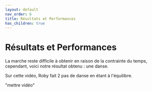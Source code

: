```yaml
---
layout: default
nav_order: 6
title: Résultats et Performances
has_children: true
---
```


# Résultats et Performances

La marche reste difficile à obtenir en raison de la contrainte du temps, cependant, voici notre résultat obtenu : une danse. 

Sur cette vidéo, Roby fait 2 pas de danse en étant à l'équilibre. 

"mettre vidéo" 